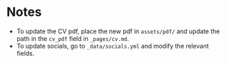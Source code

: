 # Notes

- To update the CV pdf, place the new pdf in `assets/pdf/` and update the path in the `cv_pdf` field in `_pages/cv.md`.
- To update socials, go to `_data/socials.yml` and modify the relevant fields.


